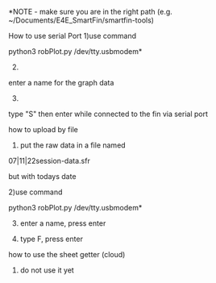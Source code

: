 *NOTE - make sure you are in the right path (e.g. ~/Documents/E4E_SmartFin/smartfin-tools)

How to use serial Port
1)use command

python3 robPlot.py /dev/tty.usbmodem*

2)

enter a name for the graph data

3)

type "S" then enter while connected to the fin via serial port


how to upload by file

1) put the raw data in a file named 

07|11|22session-data.sfr

but with todays date

2)use command

python3 robPlot.py /dev/tty.usbmodem*

3) enter a name, press enter

4) type F, press enter

how to use the sheet getter (cloud)

1) do not use it yet


